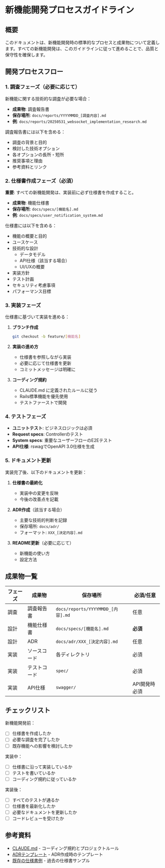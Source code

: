 # 新機能開発プロセスガイドライン

## 概要

このドキュメントは、新機能開発時の標準的なプロセスと成果物について定義します。すべての新機能開発は、このガイドラインに従って進めることで、品質と保守性を確保します。

## 開発プロセスフロー

### 1. 調査フェーズ（必要に応じて）

新機能に関する技術的な調査が必要な場合：

- **成果物**: 調査報告書
- **保存場所**: `docs/reports/YYYYMMDD_[調査内容].md`
- **例**: `docs/reports/20250531_websocket_implementation_research.md`

調査報告書には以下を含める：
- 調査の背景と目的
- 検討した技術オプション
- 各オプションの長所・短所
- 推奨事項と理由
- 参考資料とリンク

### 2. 仕様書作成フェーズ（必須）

**重要**: すべての新機能開発は、実装前に必ず仕様書を作成すること。

- **成果物**: 機能仕様書
- **保存場所**: `docs/specs/[機能名].md`
- **例**: `docs/specs/user_notification_system.md`

仕様書には以下を含める：
- 機能の概要と目的
- ユースケース
- 技術的な設計
  - データモデル
  - API仕様（該当する場合）
  - UI/UXの概要
- 実装方針
- テスト計画
- セキュリティ考慮事項
- パフォーマンス目標

### 3. 実装フェーズ

仕様書に基づいて実装を進める：

1. **ブランチ作成**
   ```bash
   git checkout -b feature/[機能名]
   ```

2. **実装の進め方**
   - 仕様書を参照しながら実装
   - 必要に応じて仕様書を更新
   - コミットメッセージは明確に

3. **コーディング規約**
   - CLAUDE.md に定義されたルールに従う
   - Rails標準機能を優先使用
   - テストファーストで開発

### 4. テストフェーズ

- **ユニットテスト**: ビジネスロジックは必須
- **Request specs**: Controllerのテスト
- **System specs**: 重要なユーザーフローのE2Eテスト
- **API仕様**: rswagでOpenAPI 3.0仕様を生成

### 5. ドキュメント更新

実装完了後、以下のドキュメントを更新：

1. **仕様書の最終化**
   - 実装中の変更を反映
   - 今後の改善点を記載

2. **ADR作成**（該当する場合）
   - 主要な技術的判断を記録
   - 保存場所: `docs/adr/`
   - フォーマット: `XXX_[決定内容].md`

3. **README更新**（必要に応じて）
   - 新機能の使い方
   - 設定方法

## 成果物一覧

| フェーズ | 成果物 | 保存場所 | 必須/任意 |
|---------|--------|----------|-----------|
| 調査 | 調査報告書 | `docs/reports/YYYYMMDD_[内容].md` | 任意 |
| 設計 | 機能仕様書 | `docs/specs/[機能名].md` | **必須** |
| 設計 | ADR | `docs/adr/XXX_[決定内容].md` | 任意 |
| 実装 | ソースコード | 各ディレクトリ | 必須 |
| 実装 | テストコード | `spec/` | 必須 |
| 実装 | API仕様 | `swagger/` | API開発時必須 |

## チェックリスト

新機能開発前：
- [ ] 仕様書を作成したか
- [ ] 必要な調査を完了したか
- [ ] 既存機能への影響を検討したか

実装中：
- [ ] 仕様書に沿って実装しているか
- [ ] テストを書いているか
- [ ] コーディング規約に従っているか

実装後：
- [ ] すべてのテストが通るか
- [ ] 仕様書を最新化したか
- [ ] 必要なドキュメントを更新したか
- [ ] コードレビューを受けたか

## 参考資料

- [CLAUDE.md](/CLAUDE.md) - コーディング規約とプロジェクトルール
- [ADRテンプレート](/docs/adr/template.md) - ADR作成時のテンプレート
- [既存の仕様書例](/docs/specs/) - 過去の仕様書サンプル
